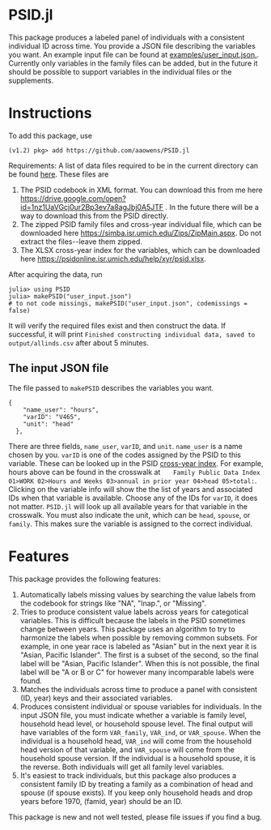 # PSID.jl

This package produces a labeled panel of individuals with a consistent individual ID across time. You provide a JSON file describing the variables you want. An example input file can be found at [examples/user_input.json.](https://github.com/aaowens/PSID.jl/blob/master/examples/user_input.json). Currently only variables in the family files can be added, but in the future it should be possible to support variables in the individual files or the supplements.

# Instructions

To add this package, use
```
(v1.2) pkg> add https://github.com/aaowens/PSID.jl
```

Requirements: A list of data files required to be in the current directory can be found [here](https://github.com/aaowens/PSID.jl/blob/master/src/allfiles_hash.json). These files are

1. The PSID codebook in XML format. You can download this from me here https://drive.google.com/open?id=1nz1UaVGcj0ur2Bp3ev7a8agJbj0A5JTF . In the future there will be a way to download this from the PSID directly.
2. The zipped PSID family files and cross-year individual file, which can be downloaded here https://simba.isr.umich.edu/Zips/ZipMain.aspx. Do not extract the files--leave them zipped.
3. The XLSX cross-year index for the variables, which can be downloaded here https://psidonline.isr.umich.edu/help/xyr/psid.xlsx.

After acquiring the data, run
```
julia> using PSID
julia> makePSID("user_input.json")
# to not code missings, makePSID("user_input.json", codemissings = false)
```
It will verify the required files exist and then construct the data. If successful, it will print `Finished constructing individual data, saved to output/allinds.csv` after about 5 minutes.

## The input JSON file
The file passed to `makePSID` describes the variables you want.
```
{
    "name_user": "hours",
    "varID": "V465",
    "unit": "head"
  },
  ```
  There are three fields, `name_user`, `varID`, and `unit`. `name_user` is a name chosen by you. `varID` is one of the codes assigned by the PSID to this variable. These can be looked up in the PSID [cross-year index](https://simba.isr.umich.edu/VS/i.aspx). For example, hours above can be found in the crosswalk at `	Family Public Data Index 01>WORK 02>Hours and Weeks 03>annual in prior year 04>head 05>total:`. Clicking on the variable info will show the the list of years and associated IDs when that variable is available. Choose any of the IDs for `varID`, it does not matter. `PSID.jl` will look up all available years for that variable in the crosswalk. You must also indicate the unit, which can be `head`, `spouse`, or `family`. This makes sure the variable is assigned to the correct individual.
  

# Features 

This package provides the following features:
1. Automatically labels missing values by searching the value labels from the codebook for strings like "NA", "Inap.", or "Missing".
2. Tries to produce consistent value labels across years for categotical variables. This is difficult because the labels in the PSID sometimes change between years. This package uses an algorithm to try to harmonize the labels when possible by removing common subsets. For example, in one year race is labeled as "Asian" but in the next year it is "Asian, Pacific Islander". The first is a subset of the second, so the final label will be "Asian, Pacific Islander". When this is not possible, the final label will be "A or B or C" for however many incomparable labels were found.
3. Matches the individuals across time to produce a panel with consistent (ID, year) keys and their associated variables.
4. Produces consistent individual or spouse variables for individuals. In the input JSON file, you must indicate whether a variable is family level, household head level, or household spouse level. The final output will have variables of the form `VAR_family`, `VAR_ind`, or `VAR_spouse`. When the individual is a household head, `VAR_ind` will come from the household head version of that variable, and `VAR_spouse` will come from the household spouse version. If the individual is a household spouse, it is the reverse. Both individuals will get all family level variables.
5. It's easiest to track individuals, but this package also produces a consistent family ID by treating a family as a combination of head and spouse (if spouse exists). If you keep only household heads and drop years before 1970, (famid, year) should be an ID.

This package is new and not well tested, please file issues if you find a bug.
